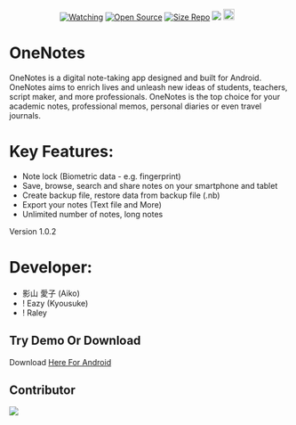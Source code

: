 <p align="center">
<a href="https://github.com/zeeone-ofc/Alphab0t/watchers"><img title="Watching" src="https://img.shields.io/github/watchers/zeeone-ofc/Alphab0t?label=Watchers&color=blue&style=flat-square"></a>
<a href="https://github.com/zeeone-ofc/Alphab0t"><img title="Open Source" src="https://badges.frapsoft.com/os/v2/open-source.svg?v=103"></a>
<a href="https://github.com/Yumekawaiii/OneNotes/"><img title="Size Repo" src="https://img.shields.io/github/repo-size/YumeKawaiii/OneNotes?style=flat-square&color=green"></a>
<a href="https://hits.seeyoufarm.com"><img src="https://hits.seeyoufarm.com/api/count/incr/badge.svg?url=https%3A%2F%2Fgithub.com%2Fzeeone-ofc%2FAlphab0t&count_bg=%2379C83D&title_bg=%23555555&icon=probot.svg&icon_color=%2300FF6D&title=hits&edge_flat=false"/></a>
<a href="https://github.com/zeeone-ofc/Alphab0t/graphs/commit-activity"><img height="20" src="https://img.shields.io/badge/Maintained%3F-yes-green.svg"></a>&nbsp;&nbsp;
</p>
<p align='center'>
    </p>

# OneNotes
OneNotes is a digital note-taking app designed and built for Android. OneNotes aims to enrich lives and unleash new ideas of students, teachers, script maker, and more professionals. 
OneNotes is the top choice for your academic notes, professional memos, personal diaries or even travel journals.

# Key Features: 
- Note lock (Biometric data - e.g. fingerprint)
- Save, browse, search and share notes on your smartphone and tablet
- Create backup file, restore data from backup file (.nb)
- Export your notes (Text file and More)
- Unlimited number of notes, long notes

Version 1.0.2 
# Developer:
- 影山 愛子 (Aiko)
- ! Eazy (Kyousuke)
- ! Raley

## Try Demo Or Download
Download [Here For Android](https://github.com/aikoxyzz/OneNotes/blob/main/res/OneNotes_1.1.apk)

## Contributor
<a href="https://github.com/rinxyzz/OneNotes/graphs/contributors">
  <img src="https://contrib.rocks/image?repo=rinxyzz/OneNotes" />
</a>
